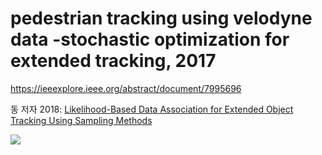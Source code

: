 # pedestrian tracking using velodyne data -stochastic optimization for extended tracking, 2017

https://ieeexplore.ieee.org/abstract/document/7995696

동 저자 2018: [Likelihood-Based Data Association for Extended Object Tracking Using Sampling Methods](https://ieeexplore.ieee.org/abstract/document/8241809)

![](https://i.imgur.com/0OZ11BJ.png)









